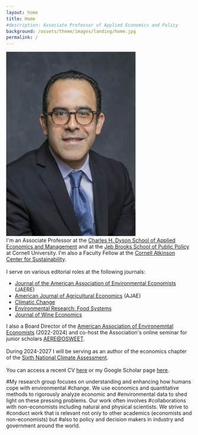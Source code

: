 ```yaml
---
layout: home
title: Home
#description: Associate Professor of Applied Economics and Policy
background: /assets/theme/images/landing/home.jpg
permalink: /
---
```


<!--
PLEASE READ THIS BEFORE EDIT THE HOME PAGE
- To have two columns, use an html table to emulate a table with two columns

- This is how embeed links in a html code
<a href="https://dyson.cornell.edu" target="_blank">Charles H. Dyson School of Applied Economics and Management</a>

<br/> is just space between paragraphs in html
-->
<div class="container">
  <div class="row">
    <div class="col-sm">
        <img src="/assets/theme/images/landing/aob1.jpg" alt="MarineGEO circle logo" style="width: 350px"/>
    </div>
    <div class="col-sm">
      I'm an Associate Professor at the  <a href="https://dyson.cornell.edu" target="_blank">Charles H. Dyson School of Applied Economics and Management</a> and at the <a href="https://publicpolicy.cornell.edu" target="_blank">Jeb Brooks School of Public Policy</a> at Cornell University. I'm also a Faculty Fellow at the <a href="https://www.atkinson.cornell.edu" target="_blank">Cornell Atkinson Center for Sustainability</a>.
    <br/><br/>
    I serve on various editorial roles at the following journals:
    <ul>
        <li><a href="https://www.journals.uchicago.edu/journals/jaere/board" target="_blank">Journal of the American Association of Environmental Economists</a> (JAERE)</li>
        <li><a href="https://onlinelibrary.wiley.com/page/journal/14678276/homepage/editorial-board" target="_blank">American Journal of Agricultural Economics</a> (AJAE)</li>
        <li><a href="https://link.springer.com/journal/10584/editorial-board" target="_blank">Climatic Change</a></li>
        <li><a href="https://publishingsupport.iopscience.iop.org/journals/environmental-research-food-systems/editorial-board/" target="_blank">Environmental Research: Food Systems</a></li>
        <li><a href="https://wine-economics.org/journal/editors/" target="_blank">Journal of Wine Economics</a></li>
    </ul>
    I also a Board Director of the <a href="https://www.aere.org/board-of-directors" target="_blank">American Association of Environemntal Economists</a> (2022-2024) and co-host the Association's online seminar for junior scholars <a href="https://aere.memberclicks.net/osweet-paper-sessions" target="_blank">AERE@OSWEET</a>.
    <br/><br/>
    During 2024-2027 I will be serving as an author of the economics chapter of the <a href="https://www.globalchange.gov/nca6" target="_blank">Sixth National Climate Assessment</a>.
    <br/><br/>
    You can access a recent CV <a href="/assets/theme/cv.pdf" target="_blank">here</a> or my Google Scholar page <a href="https://scholar.google.com/citations?user=kEZ0ezkAAAAJ&hl=en" target="_blank">here</a>.
    </div>
  </div>
</div>

<!-- This is Markdown 
    So links are [text](link).
--->

#My research group focuses on understanding and enhancing how humans cope with environmental #change. We use economics and quantitative methods to rigorously analyze economic and #environmental data to shed light on these pressing problems. Our work often involves #collaborations with non-economists including natural and physical scientists. We strive to #conduct work that is relevant not only to other academics (economists and non-economists) but #also to policy and decision makers in industry and government around the world.
